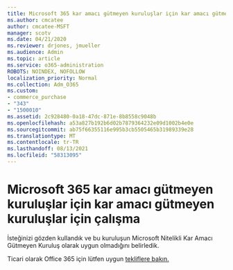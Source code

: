 ```yaml
---
title: Microsoft 365 kar amacı gütmeyen kuruluşlar için kar amacı gütmeyen kuruluşlar için çalışma
ms.author: cmcatee
author: cmcatee-MSFT
manager: scotv
ms.date: 04/21/2020
ms.reviewer: drjones, jmueller
ms.audience: Admin
ms.topic: article
ms.service: o365-administration
ROBOTS: NOINDEX, NOFOLLOW
localization_priority: Normal
ms.collection: Adm_O365
ms.custom:
- commerce_purchase
- "343"
- "1500010"
ms.assetid: 2c928480-0a18-47dc-871e-8b8558c9048b
ms.openlocfilehash: a53a827b192b6d02b7879364232e09d1002b4e0e
ms.sourcegitcommit: ab75f66355116e995b3cb5505465b31989339e28
ms.translationtype: MT
ms.contentlocale: tr-TR
ms.lasthandoff: 08/13/2021
ms.locfileid: "58313095"
---
```

# <a name="microsoft-365-for-nonprofits---declined"></a>Microsoft 365 kar amacı gütmeyen kuruluşlar için kar amacı gütmeyen kuruluşlar için çalışma

İsteğinizi gözden kullandık ve bu kuruluşun Microsoft Nitelikli Kar Amacı Gütmeyen Kuruluş olarak uygun olmadığını belirledik.
  
Ticari olarak Office 365 için lütfen uygun [tekliflere bakın.](https://portal.office.com/AdminPortal/Home)
